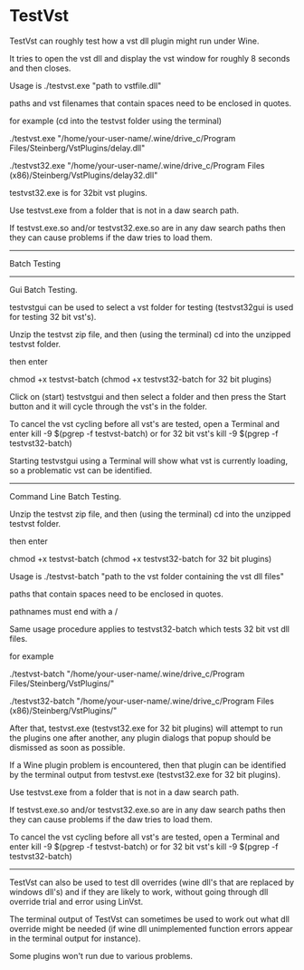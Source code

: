 # TestVst

TestVst can roughly test how a vst dll plugin might run under Wine.

It tries to open the vst dll and display the vst window for roughly 8 seconds and then closes.

Usage is ./testvst.exe "path to vstfile.dll"

paths and vst filenames that contain spaces need to be enclosed in quotes.

for example (cd into the testvst folder using the terminal)

./testvst.exe "/home/your-user-name/.wine/drive_c/Program Files/Steinberg/VstPlugins/delay.dll"

./testvst32.exe "/home/your-user-name/.wine/drive_c/Program Files (x86)/Steinberg/VstPlugins/delay32.dll"

testvst32.exe is for 32bit vst plugins.

Use testvst.exe from a folder that is not in a daw search path.

If testvst.exe.so and/or testvst32.exe.so are in any daw search paths then they can cause problems if the daw tries to load them.

-----

Batch Testing

-------

Gui Batch Testing.

testvstgui can be used to select a vst folder for testing (testvst32gui is used for testing 32 bit vst's).

Unzip the testvst zip file, and then (using the terminal) cd into the unzipped testvst folder.

then enter

chmod +x testvst-batch
(chmod +x testvst32-batch for 32 bit plugins)

Click on (start) testvstgui and then select a folder and then press the Start button and it will cycle through the vst's in the folder.

To cancel the vst cycling before all vst's are tested, open a Terminal and enter 
kill -9 $(pgrep -f testvst-batch)
or for 32 bit vst's
kill -9 $(pgrep -f testvst32-batch)

Starting testvstgui using a Terminal will show what vst is currently loading, so a problematic vst can be identified.

-------

Command Line Batch Testing.

Unzip the testvst zip file, and then (using the terminal) cd into the unzipped testvst folder.

then enter

chmod +x testvst-batch
(chmod +x testvst32-batch for 32 bit plugins)

Usage is ./testvst-batch "path to the vst folder containing the vst dll files"

paths that contain spaces need to be enclosed in quotes.

pathnames must end with a /

Same usage procedure applies to testvst32-batch which tests 32 bit vst dll files.

for example

./testvst-batch "/home/your-user-name/.wine/drive_c/Program Files/Steinberg/VstPlugins/"

./testvst32-batch "/home/your-user-name/.wine/drive_c/Program Files (x86)/Steinberg/VstPlugins/"

After that, testvst.exe (testvst32.exe for 32 bit plugins) will attempt to run the plugins one after another, any plugin dialogs that popup should be dismissed as soon as possible.

If a Wine plugin problem is encountered, then that plugin can be identified by the terminal output from testvst.exe (testvst32.exe for 32 bit plugins).

Use testvst.exe from a folder that is not in a daw search path.

If testvst.exe.so and/or testvst32.exe.so are in any daw search paths then they can cause problems if the daw tries to load them.

To cancel the vst cycling before all vst's are tested, open a Terminal and enter 
kill -9 $(pgrep -f testvst-batch)
or for 32 bit vst's
kill -9 $(pgrep -f testvst32-batch)

-----

TestVst can also be used to test dll overrides (wine dll's that are replaced by windows dll's) and if they are likely to work, without going through dll override trial and error using LinVst.

The terminal output of TestVst can sometimes be used to work out what dll override might be needed (if wine dll unimplemented function errors appear in the terminal output for instance).

Some plugins won't run due to various problems.
